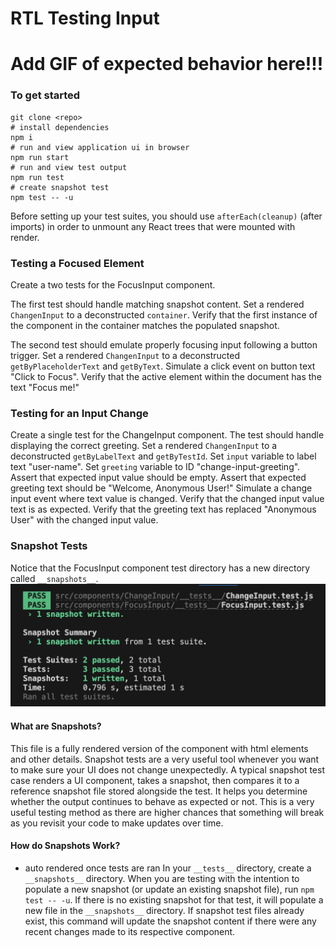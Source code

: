 # RTL Testing Input

# Add GIF of expected behavior here!!!

### To get started
```
git clone <repo>
# install dependencies
npm i
# run and view application ui in browser
npm run start
# run and view test output 
npm run test
# create snapshot test
npm test -- -u
```

Before setting up your test suites, you should use `afterEach(cleanup)` (after imports) in order to unmount any React trees that were mounted with render.


### Testing a Focused Element
Create a two tests for the FocusInput component.

The first test should handle matching snapshot content. Set a rendered `ChangenInput` to a deconstructed `container`. Verify that the first instance of the component in the container matches the populated snapshot.

The second test should emulate properly focusing input following a button trigger. Set a rendered `ChangenInput` to a deconstructed `getByPlaceholderText` and `getByText`. Simulate a click event on button text "Click to Focus". Verify that the active element within the document has the text "Focus me!"


### Testing for an Input Change
Create a single test for the ChangeInput component. The test should handle displaying the correct greeting. Set a rendered `ChangenInput` to a deconstructed `getByLabelText` and `getByTestId`. Set `input` variable to label text "user-name". Set `greeting` variable to ID "change-input-greeting". Assert that expected input value should be empty. Assert that expected greeting text should be "Welcome, Anonymous User!" Simulate a change input event where text value is changed. Verify that the changed input value text is as expected. Verify that the greeting text has replaced "Anonymous User" with the changed input value.


### Snapshot Tests
Notice that the FocusInput component test directory has a new directory called `__snapshots__`.
![Snapshot Creation Screenshot](./src/snapshot_creation_screenshot.png)
#### What are Snapshots?
This file is a fully rendered version of the component with html elements and other details. Snapshot tests are a very useful tool whenever you want to make sure your UI does not change unexpectedly. A typical snapshot test case renders a UI component, takes a snapshot, then compares it to a reference snapshot file stored alongside the test. It helps you determine whether the output continues to behave as expected or not. This is a very useful testing method as there are higher chances that something will break as you revisit your code to make updates over time.

#### How do Snapshots Work?
- auto rendered once tests are ran
In your `__tests__` directory, create a `__snapshots__` directory. When you are testing with the intention to populate a new snapshot (or update an existing snapshot file), run `npm test -- -u`. If there is no existing snapshot for that test, it will populate a new file in the `__snapshots__` directory. If snapshot test files already exist, this command will update the snapshot content if there were any recent changes made to its respective component.
